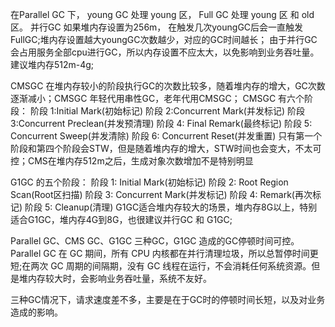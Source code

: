 在Parallel GC 下， young GC 处理 young 区， Full GC 处理 young 区 和 old 区。
并行GC 如果堆内存设置为256m， 在触发几次youngGC后会一直触发FullGC;堆内存设置越大youngGC次数越少，对应的GC时间越长；
由于并行GC会占用服务全部cpu进行GC，所以内存设置不应太大，以免影响到业务吞吐量。建议堆内存512m-4g;

CMSGC 在堆内存较小的阶段执行GC的次数比较多，随着堆内存的增大，GC次数逐渐减小；CMSGC 年轻代用串性GC，老年代用CMSGC；
CMSGC 有六个阶段：
阶段 1:Initial Mark(初始标记)
阶段 2:Concurrent Mark(并发标记)
阶段 3:Concurrent Preclean(并发预清理) 
阶段 4: Final Remark(最终标记)
阶段 5: Concurrent Sweep(并发清除) 
阶段 6: Concurrent Reset(并发重置)
只有第一个阶段和第四个阶段会STW，但是随着堆内存的增大，STW时间也会变大，不太可控；CMS在堆内存512m之后，生成对象次数增加不是特别明显


G1GC 的五个阶段：
阶段 1: Initial Mark(初始标记)
阶段 2: Root Region Scan(Root区扫描)
阶段 3: Concurrent Mark(并发标记)
阶段 4: Remark(再次标记)
阶段 5: Cleanup(清理)
G1GC适合堆内存较大的场景，堆内存8G以上，特别适合G1GC，堆内存4G到8G，也很建议并行GC 和 G1GC;

Parallel GC、CMS GC、G1GC 三种GC，G1GC 造成的GC停顿时间可控。
Parallel GC 在 GC 期间，所有 CPU 内核都在并行清理垃圾，所以总暂停时间更短;在两次 GC 周期的间隔期，没有 GC 线程在运行，不会消耗任何系统资源。但是堆内存较大时，会影响业务吞吐量，系统不友好。

三种GC情况下，请求速度差不多，主要是在于GC时的停顿时间长短，以及对业务造成的影响。




